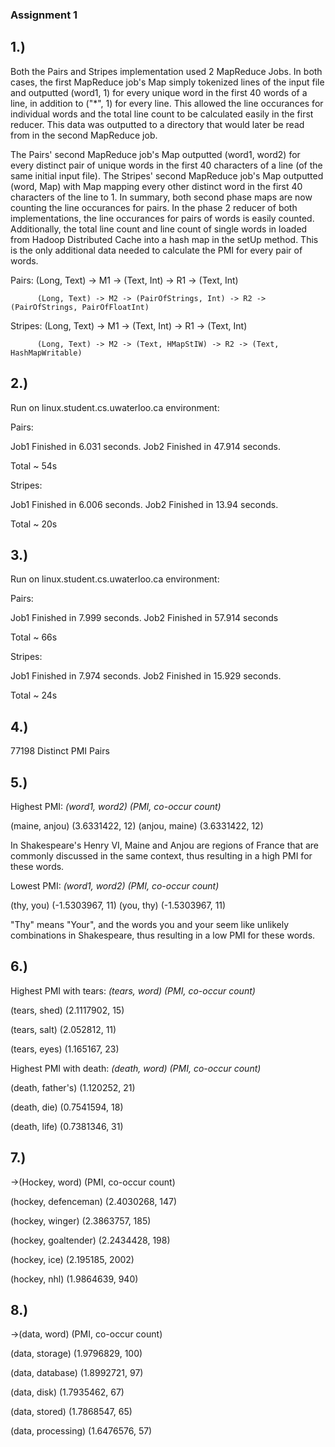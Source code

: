 ### Assignment 1

## 1.)
Both the Pairs and Stripes implementation used 2 MapReduce Jobs.  In both cases, the first MapReduce job's Map simply tokenized lines of the input file and outputted (word1, 1) for every unique word in the first 40 words of a line, in addition to ("*", 1) for every line.  This allowed the line occurances for individual words and the total line count to be calculated easily in the first reducer.  This data was outputted to a directory that would later be read from in the second MapReduce job.

The Pairs' second MapReduce job's Map outputted (word1, word2) for every distinct pair of unique words in the first 40 characters of a line (of the same initial input file).  The Stripes' second MapReduce job's Map outputted (word, Map) with Map mapping every other distinct word in the first 40 characters of the line to 1.  In summary, both second phase maps are now counting the line occurances for pairs.  In the phase 2 reducer of both implementations, the line occurances for pairs of words is easily counted.  Additionally, the total line count and line count of single words in loaded from Hadoop Distributed Cache into a hash map in the setUp method.  This is the only additional data needed to calculate the PMI for every pair of words.

Pairs:    (Long, Text) -> M1 -> (Text, Int) -> R1 -> (Text, Int)

          (Long, Text) -> M2 -> (PairOfStrings, Int) -> R2 -> (PairOfStrings, PairOfFloatInt)

Stripes:  (Long, Text) -> M1 -> (Text, Int) -> R1 -> (Text, Int)

          (Long, Text) -> M2 -> (Text, HMapStIW) -> R2 -> (Text, HashMapWritable)

## 2.)
Run on linux.student.cs.uwaterloo.ca environment:

Pairs:

Job1 Finished in 6.031 seconds.
Job2 Finished in 47.914 seconds.

Total ~ 54s

Stripes:

Job1 Finished in 6.006 seconds.
Job2 Finished in 13.94 seconds.

Total ~ 20s

## 3.)
Run on linux.student.cs.uwaterloo.ca environment:

Pairs:

Job1 Finished in 7.999 seconds.
Job2 Finished in 57.914 seconds

Total ~ 66s

Stripes:

Job1 Finished in 7.974 seconds.
Job2 Finished in 15.929 seconds.

Total ~ 24s

## 4.)
77198 Distinct PMI Pairs

## 5.) 
Highest PMI: *(word1, word2) (PMI, co-occur count)*

(maine, anjou)  (3.6331422, 12)
(anjou, maine)  (3.6331422, 12)

In Shakespeare's Henry VI, Maine and Anjou are regions of France that are commonly discussed in the same context, thus resulting in a high PMI for these words.

Lowest PMI: *(word1, word2) (PMI, co-occur count)*

(thy, you)  (-1.5303967, 11)
(you, thy)  (-1.5303967, 11)

"Thy" means "Your", and the words you and your seem like unlikely combinations in Shakespeare, thus resulting in a low PMI for these words.

## 6.)
Highest PMI with tears: *(tears, word) (PMI, co-occur count)*

(tears, shed) (2.1117902, 15)

(tears, salt) (2.052812, 11)

(tears, eyes) (1.165167, 23)

Highest PMI with death: *(death, word) (PMI, co-occur count)*

(death, father's) (1.120252, 21)

(death, die)  (0.7541594, 18)

(death, life) (0.7381346, 31)

## 7.) 
->(Hockey, word) (PMI, co-occur count)

(hockey, defenceman)	(2.4030268, 147)

(hockey, winger)	(2.3863757, 185)

(hockey, goaltender)	(2.2434428, 198)

(hockey, ice)		(2.195185, 2002)

(hockey, nhl)		(1.9864639, 940)

## 8.)
->(data, word) (PMI, co-occur count)

(data, storage)		(1.9796829, 100)

(data, database)	(1.8992721, 97)

(data, disk)		(1.7935462, 67)

(data, stored)		(1.7868547, 65)

(data, processing)	(1.6476576, 57)
